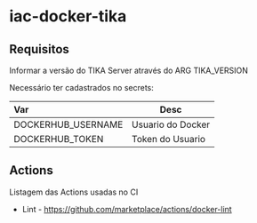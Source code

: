 # iac-docker-tika

Requisitos
----------
Informar a versão do TIKA Server através do ARG TIKA_VERSION

Necessário ter cadastrados no secrets:


 | Var | Desc |
 |:----- |-----|
 | DOCKERHUB_USERNAME  | Usuario do Docker |
 | DOCKERHUB_TOKEN  | Token do Usuario |

Actions
-------

Listagem das Actions usadas no CI

- Lint - https://github.com/marketplace/actions/docker-lint
